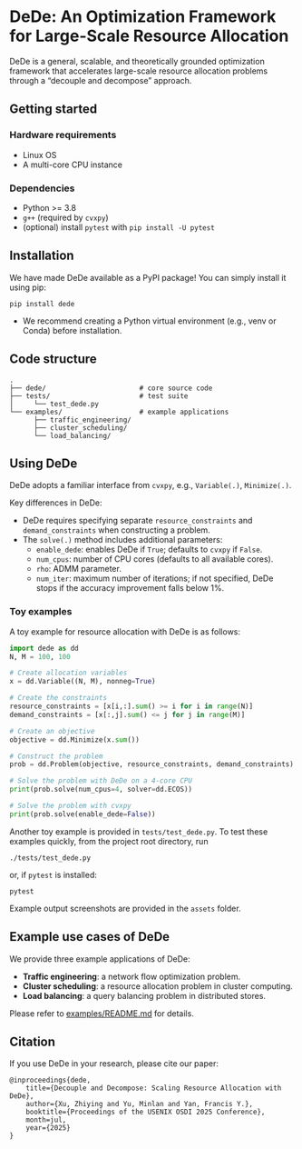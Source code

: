 # DeDe: An Optimization Framework for Large-Scale Resource Allocation

DeDe is a general, scalable, and theoretically grounded optimization framework that accelerates large-scale resource allocation problems through a “decouple and decompose” approach.

## Getting started

### Hardware requirements
- Linux OS
- A multi-core CPU instance

### Dependencies
- Python >= 3.8
- `g++` (required by `cvxpy`)
- (optional) install `pytest` with `pip install -U pytest`

## Installation
We have made DeDe available as a PyPI package! You can simply install it using pip:
```
pip install dede
```
- We recommend creating a Python virtual environment (e.g., venv or Conda) before installation.

## Code structure

```shell
.
├── dede/                       # core source code
├── tests/                      # test suite
│     └── test_dede.py
└── examples/                   # example applications
      ├── traffic_engineering/
      ├── cluster_scheduling/
      └── load_balancing/
```

## Using DeDe
DeDe adopts a familiar interface from `cvxpy`, e.g., `Variable(.)`, `Minimize(.)`.

Key differences in DeDe:
- DeDe requires specifying separate `resource_constraints` and `demand_constraints` when constructing a problem.
- The `solve(.)` method includes additional parameters:
  - `enable_dede`: enables DeDe if `True`; defaults to `cvxpy` if `False`.
  - `num_cpus`: number of CPU cores (defaults to all available cores).
  - `rho`: ADMM parameter.
  - `num_iter`: maximum number of iterations; if not specified, DeDe stops if the accuracy improvement falls below 1%.

### Toy examples
A toy example for resource allocation with DeDe is as follows:
```python
import dede as dd
N, M = 100, 100

# Create allocation variables
x = dd.Variable((N, M), nonneg=True)

# Create the constraints
resource_constraints = [x[i,:].sum() >= i for i in range(N)]
demand_constraints = [x[:,j].sum() <= j for j in range(M)]

# Create an objective
objective = dd.Minimize(x.sum())

# Construct the problem
prob = dd.Problem(objective, resource_constraints, demand_constraints)

# Solve the problem with DeDe on a 4-core CPU
print(prob.solve(num_cpus=4, solver=dd.ECOS))

# Solve the problem with cvxpy
print(prob.solve(enable_dede=False))
```

Another toy example is provided in `tests/test_dede.py`. To test these examples quickly, from the project root directory, run
```
./tests/test_dede.py
```
or, if `pytest` is installed:
```
pytest
```
Example output screenshots are provided in the `assets` folder.

## Example use cases of DeDe
We provide three example applications of DeDe:
- **Traffic engineering**: a network flow optimization problem.
- **Cluster scheduling**: a resource allocation problem in cluster computing.
- **Load balancing**: a query balancing problem in distributed stores.

Please refer to [examples/README.md](examples/README.md) for details.

## Citation
If you use DeDe in your research, please cite our paper:
```
@inproceedings{dede,
    title={Decouple and Decompose: Scaling Resource Allocation with DeDe},
    author={Xu, Zhiying and Yu, Minlan and Yan, Francis Y.},
    booktitle={Proceedings of the USENIX OSDI 2025 Conference},
    month=jul,
    year={2025}
}
```
